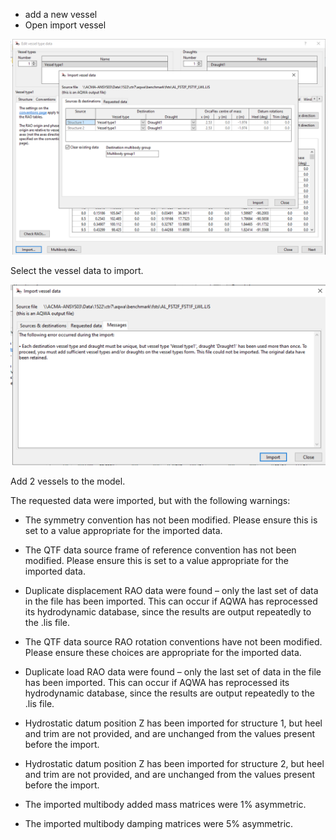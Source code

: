 

- add a new vessel
- Open import vessel

![alt text](image-2.png)


Select the vessel data to import.


![alt text](image-3.png)

Add 2 vessels to the model.


The requested data were imported, but with the following warnings:

- The symmetry convention has not been modified. Please ensure this is set to a value appropriate for the imported data.

- The QTF data source frame of reference convention has not been modified. Please ensure this is set to a value appropriate for the imported data.
- Duplicate displacement RAO data were found – only the last set of data in the file has been imported. This can occur if AQWA has reprocessed its hydrodynamic database, since the results are output repeatedly to the .lis file.
- The QTF data source RAO rotation conventions have not been modified. Please ensure these choices are appropriate for the imported data.
- Duplicate load RAO data were found – only the last set of data in the file has been imported. This can occur if AQWA has reprocessed its hydrodynamic database, since the results are output repeatedly to the .lis file.
- Hydrostatic datum position Z has been imported for structure 1, but heel and trim are not provided, and are unchanged from the values present before the import.
- Hydrostatic datum position Z has been imported for structure 2, but heel and trim are not provided, and are unchanged from the values present before the import.
- The imported multibody added mass matrices were 1% asymmetric.
- The imported multibody damping matrices were 5% asymmetric.
